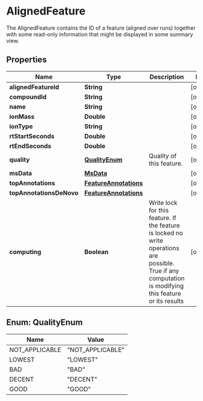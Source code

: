 

# AlignedFeature

The AlignedFeature contains the ID of a feature (aligned over runs) together with some read-only information  that might be displayed in some summary view.

## Properties

| Name | Type | Description | Notes |
|------------ | ------------- | ------------- | -------------|
|**alignedFeatureId** | **String** |  |  [optional] |
|**compoundId** | **String** |  |  [optional] |
|**name** | **String** |  |  [optional] |
|**ionMass** | **Double** |  |  [optional] |
|**ionType** | **String** |  |  [optional] |
|**rtStartSeconds** | **Double** |  |  [optional] |
|**rtEndSeconds** | **Double** |  |  [optional] |
|**quality** | [**QualityEnum**](#QualityEnum) | Quality of this feature. |  [optional] |
|**msData** | [**MsData**](MsData.md) |  |  [optional] |
|**topAnnotations** | [**FeatureAnnotations**](FeatureAnnotations.md) |  |  [optional] |
|**topAnnotationsDeNovo** | [**FeatureAnnotations**](FeatureAnnotations.md) |  |  [optional] |
|**computing** | **Boolean** | Write lock for this feature. If the feature is locked no write operations are possible.  True if any computation is modifying this feature or its results |  [optional] |



## Enum: QualityEnum

| Name | Value |
|---- | -----|
| NOT_APPLICABLE | &quot;NOT_APPLICABLE&quot; |
| LOWEST | &quot;LOWEST&quot; |
| BAD | &quot;BAD&quot; |
| DECENT | &quot;DECENT&quot; |
| GOOD | &quot;GOOD&quot; |



